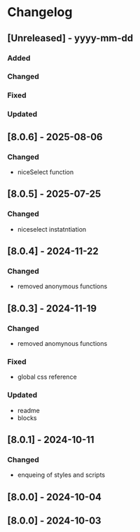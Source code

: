 # Changelog
## [Unreleased] - yyyy-mm-dd

### Added

### Changed

### Fixed

### Updated

## [8.0.6] - 2025-08-06


### Changed
- niceSelect function

## [8.0.5] - 2025-07-25


### Changed
- niceselect instatntiation

## [8.0.4] - 2024-11-22


### Changed
- removed anonymous functions

## [8.0.3] - 2024-11-19


### Changed
- removed anomynous functions

### Fixed
- global css reference

### Updated
- readme
- blocks

## [8.0.1] - 2024-10-11


### Changed
- enqueing of styles and scripts

## [8.0.0] - 2024-10-04


## [8.0.0] - 2024-10-03

